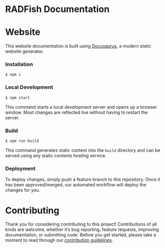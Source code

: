 # RADFish Documentation

# Website

This website documentation is built using [Docusaurus](https://docusaurus.io/), a modern static website generator.

### Installation

```
$ npm i
```

### Local Development

```
$ npm start
```

This command starts a local development server and opens up a browser window. Most changes are reflected live without having to restart the server.

### Build

```
$ npm run build
```

This command generates static content into the `build` directory and can be served using any static contents hosting service.

### Deployment

To deploy changes, simply push a feature branch to this repository. Once it has been approved/merged, our automated workflow will deploy the changes for you.

# Contributing

Thank you for considering contributing to this project! Contributions of all kinds are welcome, whether it’s bug reporting, feature requests, improving documentation, or submitting code. Before you get started, please take a moment to read through our [contribution guidelines](https://nmfs-radfish.github.io/radfish/about/contribute).